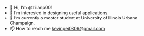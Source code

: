 - 👋 Hi, I’m @zijianp001
- 👀 I’m interested in designing useful applications.
- 🌱 I’m currently a master student at University of Illinois Urbana-Champaign.
- 📫 How to reach me kevinpei0306@gmail.com   

<!---
zijianp001/zijianp001 is a ✨ special ✨ repository because its `README.md` (this file) appears on your GitHub profile.
You can click the Preview link to take a look at your changes.
--->
